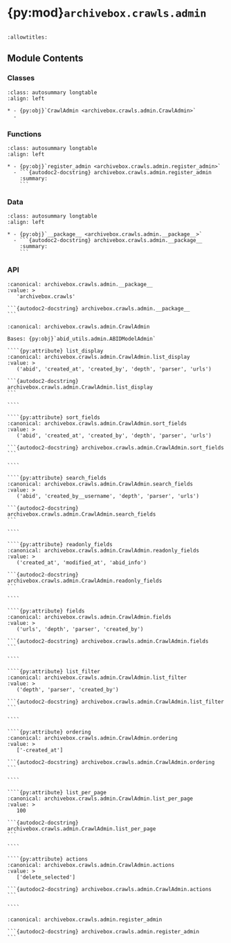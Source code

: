 # {py:mod}`archivebox.crawls.admin`

```{py:module} archivebox.crawls.admin
```

```{autodoc2-docstring} archivebox.crawls.admin
:allowtitles:
```

## Module Contents

### Classes

````{list-table}
:class: autosummary longtable
:align: left

* - {py:obj}`CrawlAdmin <archivebox.crawls.admin.CrawlAdmin>`
  -
````

### Functions

````{list-table}
:class: autosummary longtable
:align: left

* - {py:obj}`register_admin <archivebox.crawls.admin.register_admin>`
  - ```{autodoc2-docstring} archivebox.crawls.admin.register_admin
    :summary:
    ```
````

### Data

````{list-table}
:class: autosummary longtable
:align: left

* - {py:obj}`__package__ <archivebox.crawls.admin.__package__>`
  - ```{autodoc2-docstring} archivebox.crawls.admin.__package__
    :summary:
    ```
````

### API

````{py:data} __package__
:canonical: archivebox.crawls.admin.__package__
:value: >
   'archivebox.crawls'

```{autodoc2-docstring} archivebox.crawls.admin.__package__
```

````

`````{py:class} CrawlAdmin(model, admin_site)
:canonical: archivebox.crawls.admin.CrawlAdmin

Bases: {py:obj}`abid_utils.admin.ABIDModelAdmin`

````{py:attribute} list_display
:canonical: archivebox.crawls.admin.CrawlAdmin.list_display
:value: >
   ('abid', 'created_at', 'created_by', 'depth', 'parser', 'urls')

```{autodoc2-docstring} archivebox.crawls.admin.CrawlAdmin.list_display
```

````

````{py:attribute} sort_fields
:canonical: archivebox.crawls.admin.CrawlAdmin.sort_fields
:value: >
   ('abid', 'created_at', 'created_by', 'depth', 'parser', 'urls')

```{autodoc2-docstring} archivebox.crawls.admin.CrawlAdmin.sort_fields
```

````

````{py:attribute} search_fields
:canonical: archivebox.crawls.admin.CrawlAdmin.search_fields
:value: >
   ('abid', 'created_by__username', 'depth', 'parser', 'urls')

```{autodoc2-docstring} archivebox.crawls.admin.CrawlAdmin.search_fields
```

````

````{py:attribute} readonly_fields
:canonical: archivebox.crawls.admin.CrawlAdmin.readonly_fields
:value: >
   ('created_at', 'modified_at', 'abid_info')

```{autodoc2-docstring} archivebox.crawls.admin.CrawlAdmin.readonly_fields
```

````

````{py:attribute} fields
:canonical: archivebox.crawls.admin.CrawlAdmin.fields
:value: >
   ('urls', 'depth', 'parser', 'created_by')

```{autodoc2-docstring} archivebox.crawls.admin.CrawlAdmin.fields
```

````

````{py:attribute} list_filter
:canonical: archivebox.crawls.admin.CrawlAdmin.list_filter
:value: >
   ('depth', 'parser', 'created_by')

```{autodoc2-docstring} archivebox.crawls.admin.CrawlAdmin.list_filter
```

````

````{py:attribute} ordering
:canonical: archivebox.crawls.admin.CrawlAdmin.ordering
:value: >
   ['-created_at']

```{autodoc2-docstring} archivebox.crawls.admin.CrawlAdmin.ordering
```

````

````{py:attribute} list_per_page
:canonical: archivebox.crawls.admin.CrawlAdmin.list_per_page
:value: >
   100

```{autodoc2-docstring} archivebox.crawls.admin.CrawlAdmin.list_per_page
```

````

````{py:attribute} actions
:canonical: archivebox.crawls.admin.CrawlAdmin.actions
:value: >
   ['delete_selected']

```{autodoc2-docstring} archivebox.crawls.admin.CrawlAdmin.actions
```

````

`````

````{py:function} register_admin(admin_site)
:canonical: archivebox.crawls.admin.register_admin

```{autodoc2-docstring} archivebox.crawls.admin.register_admin
```
````
